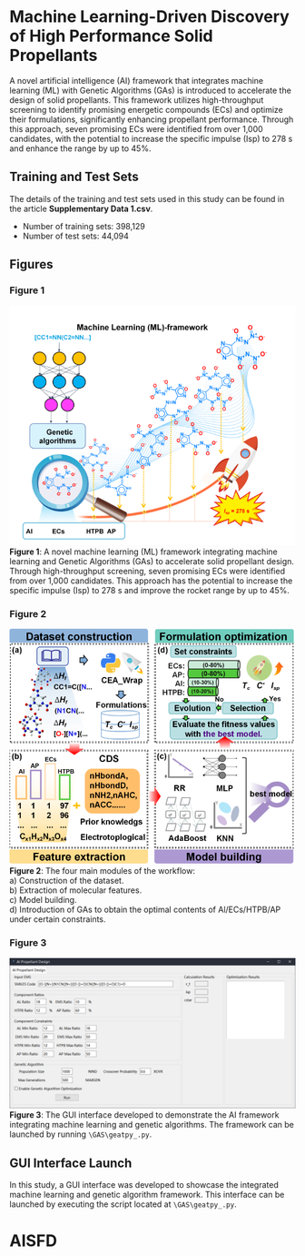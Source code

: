 # Machine Learning-Driven Discovery of High Performance Solid Propellants

A novel artificial intelligence (AI) framework that integrates machine learning (ML) with Genetic Algorithms (GAs) is introduced to accelerate the design of solid propellants. This framework utilizes high-throughput screening to identify promising energetic compounds (ECs) and optimize their formulations, significantly enhancing propellant performance. Through this approach, seven promising ECs were identified from over 1,000 candidates, with the potential to increase the specific impulse (Isp) to 278 s and enhance the range by up to 45%.

## Training and Test Sets

The details of the training and test sets used in this study can be found in the article **Supplementary Data 1.csv**.

- Number of training sets: 398,129
- Number of test sets: 44,094

## Figures

### Figure 1
![AI Framework for Solid Propellant Design](image-3.png)  
**Figure 1**: A novel machine learning (ML) framework integrating machine learning and Genetic Algorithms (GAs) to accelerate solid propellant design. Through high-throughput screening, seven promising ECs were identified from over 1,000 candidates. This approach has the potential to increase the specific impulse (Isp) to 278 s and improve the rocket range by up to 45%.

### Figure 2
![Workflow Modules](image-2.png)  
**Figure 2**: The four main modules of the workflow:  
a) Construction of the dataset.  
b) Extraction of molecular features.  
c) Model building.  
d) Introduction of GAs to obtain the optimal contents of Al/ECs/HTPB/AP under certain constraints.

### Figure 3
![GUI Interface](image-1.png)  
**Figure 3**: The GUI interface developed to demonstrate the AI framework integrating machine learning and genetic algorithms. The framework can be launched by running `\GAS\geatpy_.py`.

## GUI Interface Launch

In this study, a GUI interface was developed to showcase the integrated machine learning and genetic algorithm framework. This interface can be launched by executing the script located at `\GAS\geatpy_.py`.

# AISFD
